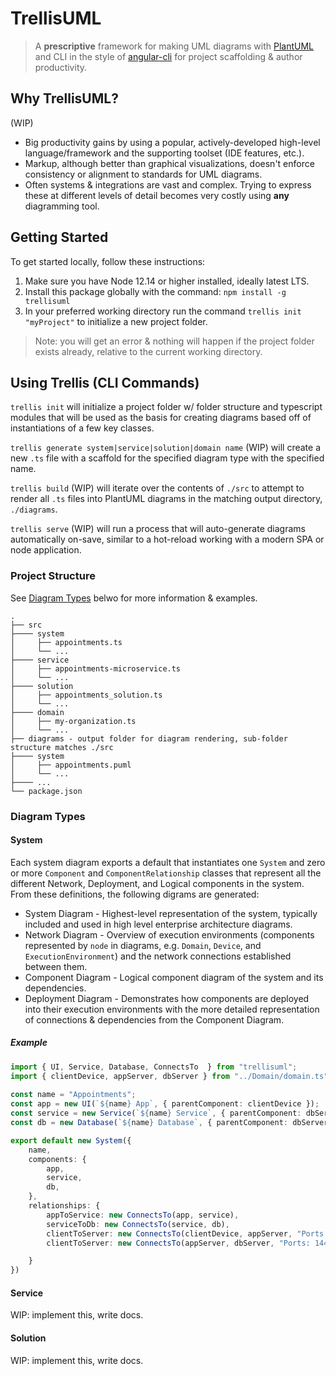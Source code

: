 # TrellisUML
> A **prescriptive** framework for making UML diagrams with [PlantUML](https://plantuml.com/) and CLI in the style of [angular-cli](https://github.com/angular/angular-cli) for project scaffolding & author productivity.

## Why TrellisUML?
(WIP)
- Big productivity gains by using a popular, actively-developed high-level language/framework and the supporting toolset (IDE features, etc.).
- Markup, although better than graphical visualizations, doesn't enforce consistency or alignment to standards for UML diagrams.
- Often systems & integrations are vast and complex. Trying to express these at different levels of detail becomes very costly using **any** diagramming tool.

## Getting Started
To get started locally, follow these instructions:

1. Make sure you have Node 12.14 or higher installed, ideally latest LTS.
2. Install this package globally with the command: `npm install -g trellisuml`
3. In your preferred working directory run the command `trellis init "myProject"` to initialize a new project folder.

> Note: you will get an error & nothing will happen if the project folder exists already, relative to the current working directory.

## Using Trellis (CLI Commands)
`trellis init` will initialize a project folder w/ folder structure and typescript modules that will be used as the basis for creating diagrams based off of instantiations of a few key classes.

`trellis generate system|service|solution|domain name` (WIP) will create a new `.ts` file with a scaffold for the specified diagram type with the specified name.

`trellis build` (WIP) will iterate over the contents of `./src` to attempt to render all `.ts` files into PlantUML diagrams in the matching output directory, `./diagrams`.

`trellis serve` (WIP) will run a process that will auto-generate diagrams automatically on-save, similar to a hot-reload working with a modern SPA or node application.

### Project Structure
See [Diagram Types](#diagram-types) belwo for more information & examples.
```
.
├── src
├──── system
│     ├── appointments.ts
│     └── ...
├──── service
│     ├── appointments-microservice.ts
│     └── ...
├──── solution
│     ├── appointments_solution.ts
│     └── ...
├──── domain
│     ├── my-organization.ts
│     └── ...
├── diagrams - output folder for diagram rendering, sub-folder structure matches ./src
├──── system
│     ├── appointments.puml
│     └── ...
├──── ...
└── package.json
```

### Diagram Types

#### System
Each system diagram exports a default that instantiates one `System` and zero or more `Component` and `ComponentRelationship` classes that represent all the different Network, Deployment, and Logical components in the system. From these definitions, the following digrams are generated:

- System Diagram - Highest-level representation of the system, typically included and used in high level enterprise architecture diagrams.
- Network Diagram - Overview of execution environments (components represented by `node` in diagrams, e.g. `Domain`, `Device`, and `ExecutionEnvironment`) and the network connections established between them.
- Component Diagram - Logical component diagram of the system and its dependencies.
- Deployment Diagram - Demonstrates how components are deployed into their execution environments with the more detailed representation of connections & dependencies from the Component Diagram.

##### Example
``` TypeScript
import { UI, Service, Database, ConnectsTo  } from "trellisuml";
import { clientDevice, appServer, dbServer } from "../Domain/domain.ts"; // Import & use Device(name: string) to easily re-create these dependencies.
 
const name = "Appointments";
const app = new UI(`${name} App`, { parentComponent: clientDevice });
const service = new Service(`${name} Service`, { parentComponent: dbServer });
const db = new Database(`${name} Database`, { parentComponent: dbServer });

export default new System({
    name,
    components: {
        app,
        service,
        db,
    },
    relationships: {
        appToService: new ConnectsTo(app, service),
        serviceToDb: new ConnectsTo(service, db),
        clientToServer: new ConnectsTo(clientDevice, appServer, "Ports: 443\\nProtcol:TCP"),
        clientToServer: new ConnectsTo(appServer, dbServer, "Ports: 1443\\nProtcol:TCP")

    }
})
```
#### Service
WIP: implement this, write docs.
#### Solution
WIP: implement this, write docs.